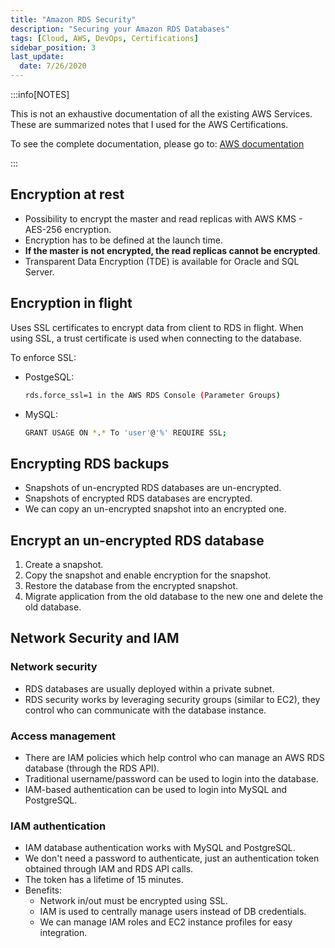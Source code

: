 ```yaml
---
title: "Amazon RDS Security"
description: "Securing your Amazon RDS Databases"
tags: [Cloud, AWS, DevOps, Certifications]
sidebar_position: 3
last_update:
  date: 7/26/2020
---
```



:::info[NOTES]

This is not an exhaustive documentation of all the existing AWS Services. These are summarized notes that I used for the AWS Certifications.

To see the complete documentation, please go to: [AWS documentation](https://docs.aws.amazon.com/)

:::


## Encryption at rest

- Possibility to encrypt the master and read replicas with AWS KMS - AES-256 encryption.
- Encryption has to be defined at the launch time.
- **If the master is not encrypted, the read replicas cannot be encrypted**.
- Transparent Data Encryption (TDE) is available for Oracle and SQL Server.

## Encryption in flight

Uses SSL certificates to encrypt data from client to RDS in flight. When using SSL, a trust certificate is used when connecting to the database.

To enforce SSL:

- PostgeSQL: 

    ```bash
    rds.force_ssl=1 in the AWS RDS Console (Parameter Groups)
    ```

- MySQL: 

    ```bash
    GRANT USAGE ON *.* To 'user'@'%' REQUIRE SSL; 
    ```

## Encrypting RDS backups

- Snapshots of un-encrypted RDS databases are un-encrypted.
- Snapshots of encrypted RDS databases are encrypted.
- We can copy an un-encrypted snapshot into an encrypted one.

## Encrypt an un-encrypted RDS database

1. Create a snapshot.
2. Copy the snapshot and enable encryption for the snapshot.
3. Restore the database from the encrypted snapshot.
4. Migrate application from the old database to the new one and delete the old database.

## Network Security and IAM

### Network security

- RDS databases are usually deployed within a private subnet.
- RDS security works by leveraging security groups (similar to EC2), they control who can communicate with the database instance.

### Access management

- There are IAM policies which help control who can manage an AWS RDS database (through the RDS API).
- Traditional username/password can be used to login into the database.
- IAM-based authentication can be used to login into MySQL and PostgreSQL. 

### IAM authentication

- IAM database authentication works with MySQL and PostgreSQL.
- We don't need a password to authenticate, just an authentication token obtained through IAM and RDS API calls.
- The token has a lifetime of 15 minutes.
- Benefits:
    - Network in/out must be encrypted using SSL.
    - IAM is used to centrally manage users instead of DB credentials.
    - We can manage IAM roles and EC2 instance profiles for easy integration.